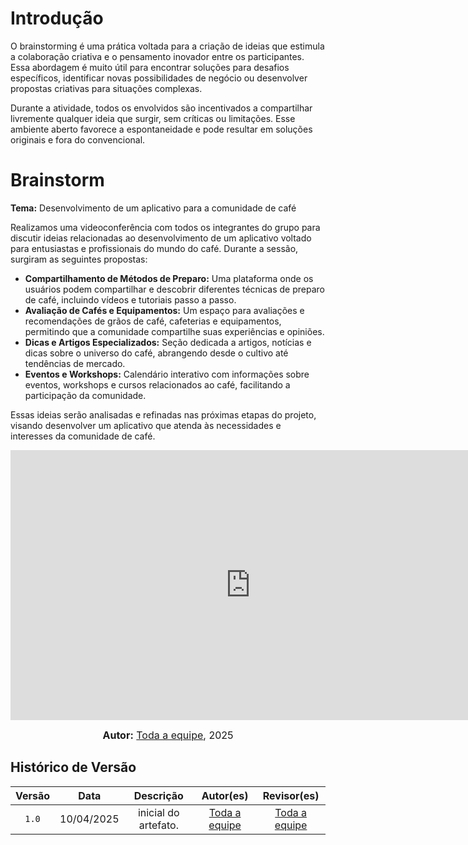 # Introdução

O brainstorming é uma prática voltada para a criação de ideias que estimula a colaboração criativa e o pensamento inovador entre os participantes. Essa abordagem é muito útil para encontrar soluções para desafios específicos, identificar novas possibilidades de negócio ou desenvolver propostas criativas para situações complexas.

Durante a atividade, todos os envolvidos são incentivados a compartilhar livremente qualquer ideia que surgir, sem críticas ou limitações. Esse ambiente aberto favorece a espontaneidade e pode resultar em soluções originais e fora do convencional.

# Brainstorm

**Tema:** Desenvolvimento de um aplicativo para a comunidade de café

Realizamos uma videoconferência com todos os integrantes do grupo para discutir ideias relacionadas ao desenvolvimento de um aplicativo voltado para entusiastas e profissionais do mundo do café. Durante a sessão, surgiram as seguintes propostas:

- **Compartilhamento de Métodos de Preparo:** Uma plataforma onde os usuários podem compartilhar e descobrir diferentes técnicas de preparo de café, incluindo vídeos e tutoriais passo a passo.
- **Avaliação de Cafés e Equipamentos:** Um espaço para avaliações e recomendações de grãos de café, cafeterias e equipamentos, permitindo que a comunidade compartilhe suas experiências e opiniões.
- **Dicas e Artigos Especializados:** Seção dedicada a artigos, notícias e dicas sobre o universo do café, abrangendo desde o cultivo até tendências de mercado.
- **Eventos e Workshops:** Calendário interativo com informações sobre eventos, workshops e cursos relacionados ao café, facilitando a participação da comunidade.

Essas ideias serão analisadas e refinadas nas próximas etapas do projeto, visando desenvolver um aplicativo que atenda às necessidades e interesses da comunidade de café.

<iframe width="768" height="432" src="https://miro.com/app/live-embed/uXjVIE6figs=/?moveToViewport=-2512,-1521,4739,2303&embedId=45177988187" frameborder="0" scrolling="no" allow="fullscreen; clipboard-read; clipboard-write" allowfullscreen></iframe>

<font size="3"><p style="text-align: center"><b>Autor:</b>  [Toda a equipe](), 2025</p></font>



## Histórico de Versão

  | Versão | Data | Descrição | Autor(es) | Revisor(es) |
| :-: | :-: | :-: | :-: | :-: |
| `1.0` | 10/04/2025  |  inicial do artefato. | [Toda a equipe]()| [Toda a equipe]() |